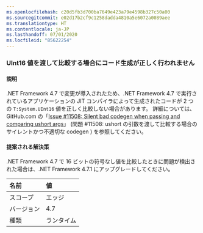 ```yaml
---
ms.openlocfilehash: c20d5fb3d700ba7649e423a79e4598b327c50a00
ms.sourcegitcommit: e02d17b2cf9c1258dadda4810a5e6072a0089aee
ms.translationtype: HT
ms.contentlocale: ja-JP
ms.lasthandoff: 07/01/2020
ms.locfileid: "85622254"
---
```

### <a name="incorrect-code-generation-when-passing-and-comparing-uint16-values"></a>UInt16 値を渡して比較する場合にコード生成が正しく行われません

#### <a name="details"></a>説明

.NET Framework 4.7 で変更が導入されたため、.NET Framework 4.7 で実行されているアプリケーションの JIT コンパイラによって生成されたコードが 2 つの <code>T:System.UInt16</code> 値を正しく比較しない場合があります。 詳細については、GitHub.com の「[Issue #11508: Silent bad codegen when passing and comparing ushort args](https://github.com/dotnet/coreclr/issues/11508)」 (問題 #11508: ushort の引数を渡して比較する場合のサイレントかつ不適切な codegen ) を参照してください。

#### <a name="suggestion"></a>提案される解決策

.NET Framework 4.7 で 16 ビットの符号なし値を比較したときに問題が検出された場合は、.NET Framework 4.7.1 にアップグレードしてください。

| 名前    | 値       |
|:--------|:------------|
| スコープ   |エッジ|
|バージョン|4.7|
|種類|ランタイム|
